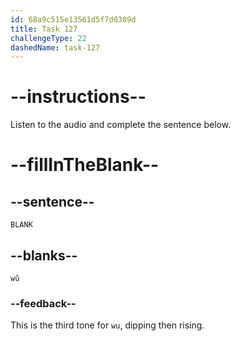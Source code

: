 ```yaml
---
id: 68a9c515e13561d5f7d0309d
title: Task 127
challengeType: 22
dashedName: task-127
---
```


<!-- (Audio) A: wǔ -->

# --instructions--

Listen to the audio and complete the sentence below.

# --fillInTheBlank--

## --sentence--

`BLANK`

## --blanks--

`wǔ`

### --feedback--

This is the third tone for `wu`, dipping then rising.

